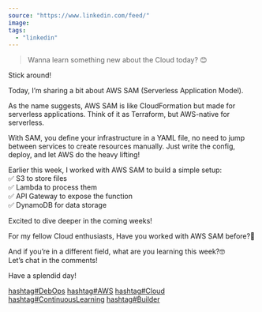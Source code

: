 ```yaml
---
source: "https://www.linkedin.com/feed/"
image:
tags:
  - "linkedin"
---
```

> Wanna learn something new about the Cloud today? 😊  
  
Stick around!  
  
Today, I’m sharing a bit about AWS SAM (Serverless Application Model).  
  
As the name suggests, AWS SAM is like CloudFormation but made for serverless applications. Think of it as Terraform, but AWS-native for serverless.  
  
With SAM, you define your infrastructure in a YAML file, no need to jump between services to create resources manually. Just write the config, deploy, and let AWS do the heavy lifting!  
  
Earlier this week, I worked with AWS SAM to build a simple setup:  
✅ S3 to store files  
✅ Lambda to process them  
✅ API Gateway to expose the function  
✅ DynamoDB for data storage  
  
Excited to dive deeper in the coming weeks!  
  
For my fellow Cloud enthusiasts, Have you worked with AWS SAM before?🚀  
  
And if you’re in a different field, what are you learning this week?🤓  
Let’s chat in the comments!  
  
Have a splendid day!  
  
[hashtag#DebOps](https://www.linkedin.com/feed/hashtag/?keywords=debops&highlightedUpdateUrns=urn%3Ali%3Aactivity%3A7308070023183400960) [hashtag#AWS](https://www.linkedin.com/feed/hashtag/?keywords=aws&highlightedUpdateUrns=urn%3Ali%3Aactivity%3A7308070023183400960) [hashtag#Cloud](https://www.linkedin.com/feed/hashtag/?keywords=cloud&highlightedUpdateUrns=urn%3Ali%3Aactivity%3A7308070023183400960) [hashtag#ContinuousLearning](https://www.linkedin.com/feed/hashtag/?keywords=continuouslearning&highlightedUpdateUrns=urn%3Ali%3Aactivity%3A7308070023183400960) [hashtag#Builder](https://www.linkedin.com/feed/hashtag/?keywords=builder&highlightedUpdateUrns=urn%3Ali%3Aactivity%3A7308070023183400960)


